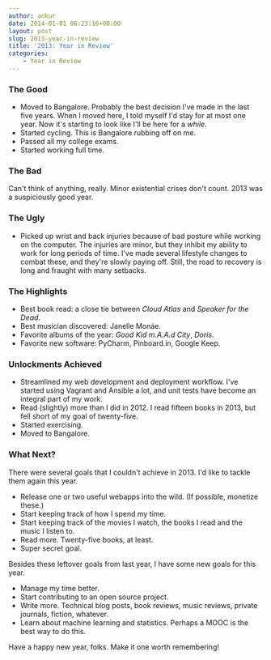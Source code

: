 ```yaml
---
author: ankur
date: 2014-01-01 06:23:16+00:00
layout: post
slug: 2013-year-in-review
title: '2013: Year in Review'
categories:
    - Year in Review
---
```


### The Good

  * Moved to Bangalore. Probably the best decision I've made in the last five years. When I moved here, I told myself I'd stay for at most one year. Now it's starting to look like I'll be here for a _while_.
  * Started cycling. This is Bangalore rubbing off on me.
  * Passed all my college exams.
  * Started working full time.


### The Bad

Can't think of anything, really. Minor existential crises don't count. 2013 was a suspiciously good year.


### The Ugly
	
  * Picked up wrist and back injuries because of bad posture while working on the computer. The injuries are minor, but they inhibit my ability to work for long periods of time. I've made several lifestyle changes to combat these, and they're slowly paying off. Still, the road to recovery is long and fraught with many setbacks.


### The Highlights

  * Best book read: a close tie between _Cloud Atlas_ and _Speaker for the Dead_.	
  * Best musician discovered: Janelle Monáe.
  * Favorite albums of the year: _Good Kid m.A.A.d City_, _Doris_.
  * Favorite new software: PyCharm, Pinboard.in, Google Keep.


### Unlockments Achieved

  * Streamlined my web development and deployment workflow. I've started using Vagrant and Ansible a lot, and unit tests have become an integral part of my work.
  * Read (slightly) more than I did in 2012. I read fifteen books in 2013, but fell short of my goal of twenty-five.
  * Started exercising.
  * Moved to Bangalore.


### What Next?

There were several goals that I couldn't achieve in 2013. I'd like to tackle them again this year.

  * Release one or two useful webapps into the wild. (If possible, monetize these.)
  * Start keeping track of how I spend my time.
  * Start keeping track of the movies I watch, the books I read and the music I listen to.
  * Read more. Twenty-five books, at least.
  * Super secret goal.

Besides these leftover goals from last year, I have some new goals for this year.
	
  * Manage my time better.	
  * Start contributing to an open source project.
  * Write more. Technical blog posts, book reviews, music reviews, private journals, fiction, whatever.
  * Learn about machine learning and statistics. Perhaps a MOOC is the best way to do this.

Have a happy new year, folks. Make it one worth remembering!
